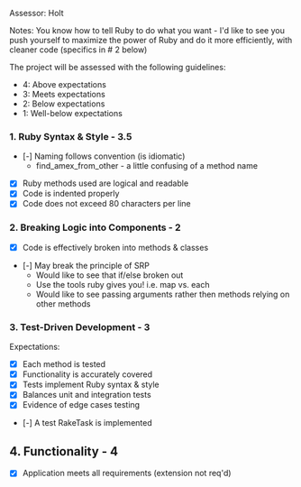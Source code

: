 Assessor: Holt

Notes: You know how to tell Ruby to do what you want - I'd like to see you push yourself to maximize the power of Ruby and do it more efficiently, with cleaner code (specifics in # 2 below)

The project will be assessed with the following guidelines:

* 4: Above expectations
* 3: Meets expectations
* 2: Below expectations
* 1: Well-below expectations

### 1. Ruby Syntax & Style - 3.5

- [-] Naming follows convention (is idiomatic)
  - find_amex_from_other - a little confusing of a method name
- [X] Ruby methods used are logical and readable
- [X] Code is indented properly
- [X] Code does not exceed 80 characters per line

### 2. Breaking Logic into Components - 2

- [X] Code is effectively broken into methods & classes
- [-] May break the principle of SRP
  - Would like to see that if/else broken out
  - Use the tools ruby gives you! i.e. map vs. each
  - Would like to see passing arguments rather then methods relying on other methods

### 3. Test-Driven Development - 3

Expectations:

- [X] Each method is tested  
- [X] Functionality is accurately covered
- [X] Tests implement Ruby syntax & style   
- [X] Balances unit and integration tests
- [X] Evidence of edge cases testing
- [-] A test RakeTask is implemented

## 4. Functionality - 4

- [X] Application meets all requirements (extension not req'd)
